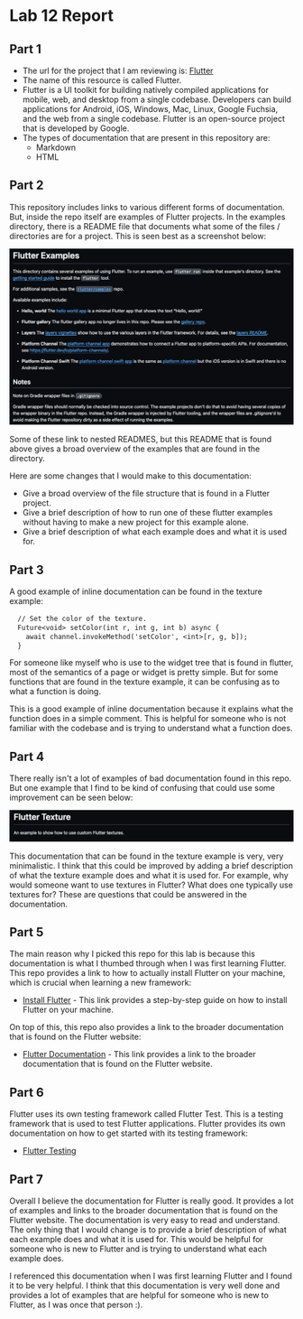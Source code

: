 # Lab 12 Report

## Part 1

- The url for the project that I am reviewing is: [Flutter](https://github.com/flutter/flutter)
- The name of this resource is called Flutter.
- Flutter is a UI toolkit for building natively compiled applications for mobile, web, and desktop from a single codebase. Developers can build applications for Android, iOS, Windows, Mac, Linux, Google Fuchsia, and the web from a single codebase. Flutter is an open-source project that is developed by Google.
- The types of documentation that are present in this repository are:
    - Markdown
    - HTML

## Part 2

This repository includes links to various different forms of documentation. But, inside the repo itself are examples of Flutter projects. In the examples directory, there is a README file that documents what some of the files / directories are for a project. This is seen best as a screenshot below:

<p align="center">
    <img src="images/Flutter Examples.png" width=750>
</p>

Some of these link to nested READMES, but this README that is found above gives a broad overview of the examples that are found in the directory.

Here are some changes that I would make to this documentation:

- Give a broad overview of the file structure that is found in a Flutter project.
- Give a brief description of how to run one of these flutter examples without having to make a new project for this example alone.
- Give a brief description of what each example does and what it is used for.


## Part 3

A good example of inline documentation can be found in the texture example:

~~~
  // Set the color of the texture.
  Future<void> setColor(int r, int g, int b) async {
    await channel.invokeMethod('setColor', <int>[r, g, b]);
  }
~~~

For someone like myself who is use to the widget tree that is found in flutter, most of the semantics of a page or widget is pretty simple. But for some functions that are found in the texture example, it can be confusing as to what a function is doing.

This is a good example of inline documentation because it explains what the function does in a simple comment. This is helpful for someone who is not familiar with the codebase and is trying to understand what a function does.

## Part 4

There really isn't a lot of examples of bad documentation found in this repo. But one example that I find to be kind of confusing that could use some improvement can be seen below:

<p align="center">
    <img src="images/Flutter Bad Example.png" width=750>
</p>

This documentation that can be found in the texture example is very, very minimalistic. I think that this could be improved by adding a brief description of what the texture example does and what it is used for. For example, why would someone want to use textures in Flutter? What does one typically use textures for? These are questions that could be answered in the documentation.

## Part 5

The main reason why I picked this repo for this lab is because this documentation is what I thumbed through when I was first learning Flutter. This repo provides a link to how to actually install Flutter on your machine, which is crucial when learning a new framework:

- [Install Flutter](https://docs.flutter.dev/get-started/install) - This link provides a step-by-step guide on how to install Flutter on your machine.

On top of this, this repo also provides a link to the broader documentation that is found on the Flutter website:

- [Flutter Documentation](https://docs.flutter.dev/) - This link provides a link to the broader documentation that is found on the Flutter website.

## Part 6

Flutter uses its own testing framework called Flutter Test. This is a testing framework that is used to test Flutter applications. Flutter provides its own documentation on how to get started with its testing framework:

- [Flutter Testing](https://flutter.dev/docs/testing)

## Part 7

Overall I believe the documentation for Flutter is really good. It provides a lot of examples and links to the broader documentation that is found on the Flutter website. The documentation is very easy to read and understand. The only thing that I would change is to provide a brief description of what each example does and what it is used for. This would be helpful for someone who is new to Flutter and is trying to understand what each example does.

I referenced this documentation when I was first learning Flutter and I found it to be very helpful. I think that this documentation is very well done and provides a lot of examples that are helpful for someone who is new to Flutter, as I was once that person :).